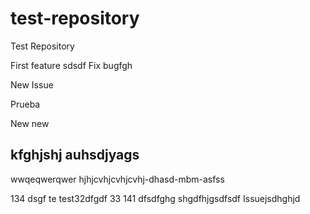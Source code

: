 # test-repository
Test Repository

First feature
sdsdf
Fix bugfgh

New Issue

Prueba

New new

kfghjshj auhsdjyags
-------------------
wwqeqwerqwer
hjhjcvhjcvhjcvhj-dhasd-mbm-asfss

134
dsgf
te
test32dfgdf
33
141
dfsdfghg
shgdfhjgsdfsdf
Issuejsdhghjd


